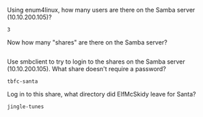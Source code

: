 Using enum4linux, how many users are there on the Samba server (10.10.200.105)?
```
3
```
Now how many "shares" are there on the Samba server?
```

```
Use smbclient to try to login to the shares on the Samba server (10.10.200.105). What share doesn't require a password?
```
tbfc-santa
```
Log in to this share, what directory did ElfMcSkidy leave for Santa?
```
jingle-tunes
```